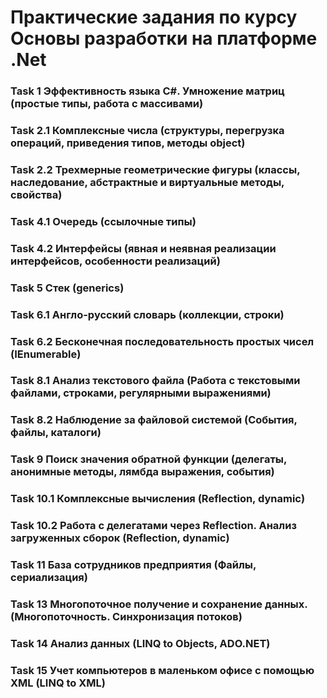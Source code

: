 # Практические задания по курсу Основы разработки на платформе .Net

### Task 1 Эффективность языка C#. Умножение матриц (простые типы, работа с массивами)
### Task 2.1 Комплексные числа (структуры, перегрузка операций, приведения типов, методы object)
### Task 2.2 Трехмерные геометрические фигуры (классы, наследование, абстрактные и виртуальные методы, свойства)
### Task 4.1 Очередь (ссылочные типы)
### Task 4.2 Интерфейсы (явная и неявная реализации интерфейсов, особенности реализаций)
### Task 5 Стек (generics)
### Task 6.1 Англо-русский словарь (коллекции, строки)
### Task 6.2 Бесконечная последовательность простых чисел (IEnumerable<T>)
### Task 8.1 Анализ текстового файла (Работа с текстовыми файлами, строками, регулярными выражениями)
### Task 8.2 Наблюдение за файловой системой (События, файлы, каталоги)
### Task 9 Поиск значения обратной функции (делегаты, анонимные методы, лямбда выражения, события)
### Task 10.1 Комплексные вычисления (Reflection, dynamic)
### Task 10.2 Работа с делегатами через Reflection. Анализ загруженных сборок (Reflection, dynamic)
### Task 11 База сотрудников предприятия (Файлы, сериализация)
### Task 13 Многопоточное получение и сохранение данных. (Многопоточность. Синхронизация потоков)
### Task 14 Анализ данных (LINQ to Objects, ADO.NET)
### Task 15 Учет компьютеров в маленьком офисе с помощью XML (LINQ to XML)